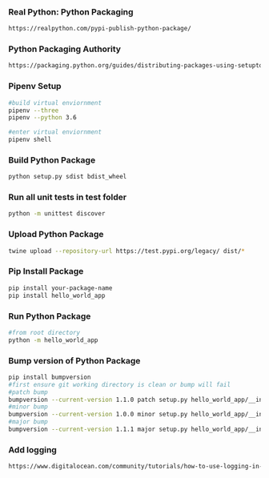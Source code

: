 ### Real Python: Python Packaging 
```bash
https://realpython.com/pypi-publish-python-package/
```

### Python Packaging Authority
```bash
https://packaging.python.org/guides/distributing-packages-using-setuptools/#distributing-packages
```

### Pipenv Setup
```bash
#build virtual enviornment
pipenv --three
pipenv --python 3.6

#enter virtual enviornment
pipenv shell
```

### Build Python Package
```bash
python setup.py sdist bdist_wheel
```

### Run all unit tests in test folder
```bash
python -m unittest discover
```

### Upload Python Package
```bash
twine upload --repository-url https://test.pypi.org/legacy/ dist/*
```

### Pip Install Package
```bash
pip install your-package-name
pip install hello_world_app
```

### Run Python Package
```bash
#from root directory
python -m hello_world_app
```

### Bump version of Python Package
```bash
pip install bumpversion
#first ensure git working directory is clean or bump will fail
#patch bump
bumpversion --current-version 1.1.0 patch setup.py hello_world_app/__init__.py
#minor bump
bumpversion --current-version 1.0.0 minor setup.py hello_world_app/__init__.py
#major bump
bumpversion --current-version 1.1.1 major setup.py hello_world_app/__init__.py
```

### Add logging
```bash
https://www.digitalocean.com/community/tutorials/how-to-use-logging-in-python-3
```




